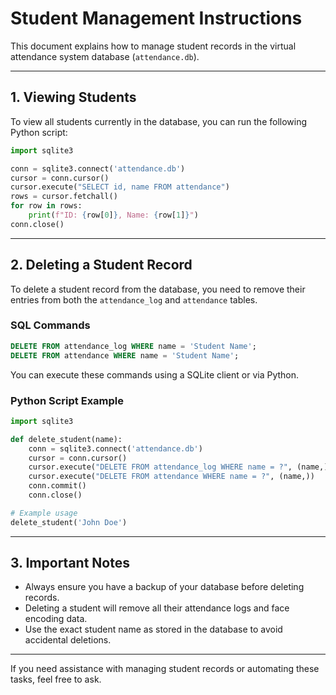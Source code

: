 # Student Management Instructions

This document explains how to manage student records in the virtual attendance system database (`attendance.db`).

---

## 1. Viewing Students

To view all students currently in the database, you can run the following Python script:

```python
import sqlite3

conn = sqlite3.connect('attendance.db')
cursor = conn.cursor()
cursor.execute("SELECT id, name FROM attendance")
rows = cursor.fetchall()
for row in rows:
    print(f"ID: {row[0]}, Name: {row[1]}")
conn.close()
```

---

## 2. Deleting a Student Record

To delete a student record from the database, you need to remove their entries from both the `attendance_log` and `attendance` tables.

### SQL Commands

```sql
DELETE FROM attendance_log WHERE name = 'Student Name';
DELETE FROM attendance WHERE name = 'Student Name';
```

You can execute these commands using a SQLite client or via Python.

### Python Script Example

```python
import sqlite3

def delete_student(name):
    conn = sqlite3.connect('attendance.db')
    cursor = conn.cursor()
    cursor.execute("DELETE FROM attendance_log WHERE name = ?", (name,))
    cursor.execute("DELETE FROM attendance WHERE name = ?", (name,))
    conn.commit()
    conn.close()

# Example usage
delete_student('John Doe')
```

---

## 3. Important Notes

- Always ensure you have a backup of your database before deleting records.
- Deleting a student will remove all their attendance logs and face encoding data.
- Use the exact student name as stored in the database to avoid accidental deletions.

---

If you need assistance with managing student records or automating these tasks, feel free to ask.
